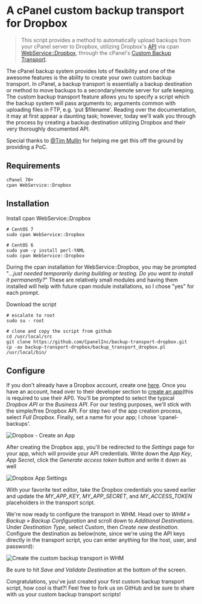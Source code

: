 # A cPanel custom backup transport for Dropbox
> This script provides a method to automatically upload backups from your cPanel server to Dropbox, utilizing Dropbox's [API](https://www.dropbox.com/developers/documentation) via cpan [WebService::Dropbox](http://search.cpan.org/~askadna/WebService-Dropbox-0.03/lib/WebService/Dropbox.pm), through the cPanel's [Custom Backup Transport](https://documentation.cpanel.net/display/66Docs/Custom+Backup+Destination+Guide). 

The cPanel backup system provides lots of flexibility and one of the awesome features is the ability to create your own custom backup transport. In cPanel, a backup transport is essentially a backup destination or method to move backups to a secondary/remote server for safe keeping. The custom backup transport feature allows you to specify a script which the backup system will pass arguments to; arguments common with uploading files in FTP, e.g. 'put $filename'. Reading over the documentation, it may at first appear a daunting task; however, today we'll walk you through the process by creating a backup destination utilizing Dropbox and their very thoroughly documented API.

Special thanks to [@Tim Mullin](https://github.com/timmullin) for helping me get this off the ground by providing a PoC.

## Requirements
```
cPanel 70+
cpan WebService::Dropbox
```

## Installation
Install cpan WebService::Dropbox
```
# CentOS 7
sudo cpan WebService::Dropbox

# CentOS 6
sudo yum -y install perl-YAML
sudo cpan WebService::Dropbox
```
During the cpan installation for WebService::Dropbox, you may be prompted "*...just needed temporarily during building or testing. Do you want to install it permanently?*" These are relatively small modules and having them installed will help with future cpan module installations, so I chose "yes" for each prompt.

Download the script
```
# escalate to root
sudo su - root

# clone and copy the script from github
cd /usr/local/src
git clone https://github.com/CpanelInc/backup-transport-dropbox.git
cp -av backup-transport-dropbox/backup_transport_dropbox.pl /usr/local/bin/
```

## Configure
If you don't already have a Dropbox account, create one [here](https://www.dropbox.com/login). Once you have an account, head over to their developer section to [create an app](https://www.dropbox.com/developers/apps/create)(this is required to use their API). You'll be prompted to select the typical *Dropbox API* or the *Business API*. For our testing purposes, we'll stick with the simple/free Dropbox API. For step two of the app creation process, select *Full Dropbox*. Finally, set a name for your app; I chose 'cpanel-backups'.

![Dropbox - Create an App](https://user-images.githubusercontent.com/25645218/39636904-2b13308a-4f87-11e8-8f44-0edcd6d1d92b.png)

After creating the Dropbox app, you'll be redirected to the *Settings* page for your app, which will provide your API credentials. Write down the *App Key*, *App Secret*, click the *Generate access token* button and write it down as well

![Dropbox App Settings](https://user-images.githubusercontent.com/25645218/39636818-eed9ad1a-4f86-11e8-84a9-6f645f9bd9aa.png)

With your favorite text editor, take the Dropbox credentials you saved earlier and update the *MY_APP_KEY*, *MY_APP_SECRET*, and *MY_ACCESS_TOKEN* placeholders in the transport script.

We're now ready to configure the transport in WHM. Head over to *WHM » Backup » Backup Configuration* and scroll down to *Additional Destinations*. Under *Destination Type*, select *Custom*, then *Create new destination*. Configure the destination as below(note, since we're using the API keys directly in the transport script, you can enter anything for the host, user, and password):

![Create the custom backup transport in WHM](https://user-images.githubusercontent.com/25645218/39636767-cb5ab618-4f86-11e8-8bfd-0f4ca46595a8.png)

Be sure to hit *Save and Validate Destination* at the bottom of the screen. 

Congratulations, you've just created your first custom backup transport script, how cool is that?! Feel free to fork us on GitHub and be sure to share with us your custom backup transport scripts!
